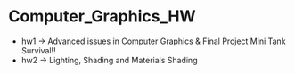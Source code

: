 # Computer_Graphics_HW
* hw1 -> Advanced issues in Computer Graphics & Final Project
Mini Tank Survival!!
* hw2 -> Lighting, Shading and Materials
Shading

